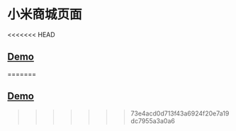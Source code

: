 # 小米商城页面

<<<<<<< HEAD
## [Demo](http://toyatong.github.io/w/MI-Mall/)
=======
## [Demo](http://toyatong.github.io/w/MI-Mall/)
>>>>>>> 73e4acd0d713f43a6924f20e7a19dc7955a3a0a6
